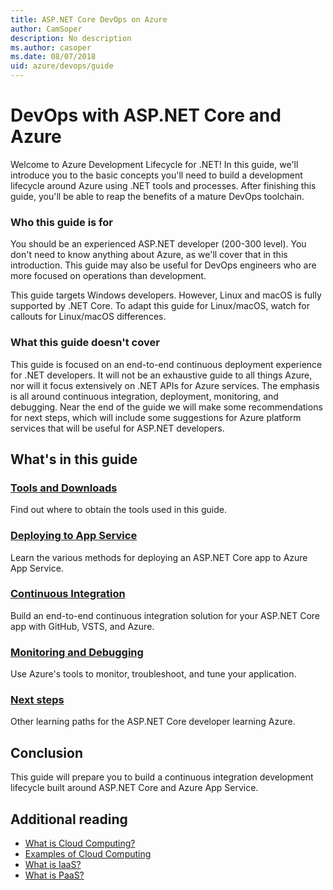 ```yaml
---
title: ASP.NET Core DevOps on Azure
author: CamSoper
description: No description
ms.author: casoper
ms.date: 08/07/2018
uid: azure/devops/guide
---
```


# DevOps with ASP.NET Core and Azure

Welcome to Azure Development Lifecycle for .NET! In this guide, we'll introduce you to the basic concepts you'll need to build a development lifecycle around Azure using .NET tools and processes. After finishing this guide, you'll be able to reap the benefits of a mature DevOps toolchain.

### Who this guide is for

You should be an experienced ASP.NET developer (200-300 level). You don't need to know anything about Azure, as we'll cover that in this introduction. This guide may also be useful for DevOps engineers who are more focused on operations than development.

This guide targets Windows developers. However, Linux and macOS is fully supported by .NET Core. To adapt this guide for Linux/macOS, watch for callouts for Linux/macOS differences.

### What this guide doesn't cover

This guide is focused on an end-to-end continuous deployment experience for .NET developers. It will not be an exhaustive guide to all things Azure, nor will it focus extensively on .NET APIs for Azure services. The emphasis is all around continuous integration, deployment, monitoring, and debugging. Near the end of the guide we will make some recommendations for next steps, which will include some suggestions for Azure platform services that will be useful for ASP.NET developers.

## What's in this guide

### [Tools and Downloads](02-tools-and-downloads.md)

Find out where to obtain the tools used in this guide.

### [Deploying to App Service](03-deploying-to-app-service.md)

Learn the various methods for deploying an ASP.NET Core app to Azure App Service.

### [Continuous Integration](04-cicd.md)

Build an end-to-end continuous integration solution for your ASP.NET Core app with GitHub, VSTS, and Azure.

### [Monitoring and Debugging](05-monitoring.md)

Use Azure's tools to monitor, troubleshoot, and tune your application.

### [Next steps](06-next-steps.md)

Other learning paths for the ASP.NET Core developer learning Azure.

## Conclusion

This guide will prepare you to build a continuous integration development lifecycle built around ASP.NET Core and Azure App Service.

## Additional reading

* [What is Cloud Computing?](https://azure.microsoft.com/overview/what-is-cloud-computing/)
* [Examples of Cloud Computing](https://azure.microsoft.com/overview/examples-of-cloud-computing/)
* [What is IaaS?](https://azure.microsoft.com/overview/what-is-iaas/)
* [What is PaaS?](https://azure.microsoft.com/overview/what-is-paas/)